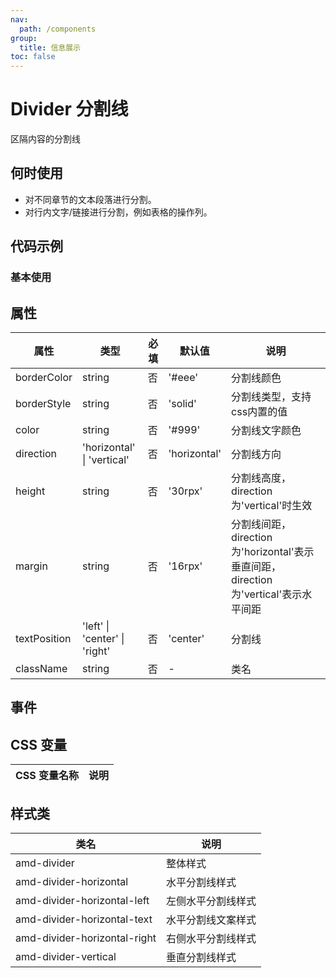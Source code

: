 ```yaml
---
nav:
  path: /components
group:
  title: 信息展示
toc: false
---
```


# Divider 分割线

区隔内容的分割线

## 何时使用

- 对不同章节的文本段落进行分割。
- 对行内文字/链接进行分割，例如表格的操作列。

## 代码示例

### 基本使用

<code src='../../demo/pages/Divider'></code>


## 属性 


| 属性 | 类型 | 必填 | 默认值 | 说明 |
| -----|-----|-----|-----|----- |
| borderColor | string | 否 | '#eee' | 分割线颜色 |
| borderStyle | string | 否 | 'solid' | 分割线类型，支持css内置的值 |
| color | string | 否 | '#999' | 分割线文字颜色 |
| direction | 'horizontal' &verbar; 'vertical' | 否 | 'horizontal' | 分割线方向 |
| height | string | 否 | '30rpx' | 分割线高度，direction为'vertical'时生效 |
| margin | string | 否 | '16rpx' | 分割线间距， direction为'horizontal'表示垂直间距，direction为'vertical'表示水平间距 |
| textPosition | 'left' &verbar; 'center' &verbar; 'right' | 否 | 'center' | 分割线 |
| className | string | 否 | - | 类名 |

## 事件 

## CSS 变量 

| CSS 变量名称 | 说明 |
| -----|----- |
## 样式类 

| 类名 | 说明 |
| -----|----- |
| amd-divider | 整体样式 |
| amd-divider-horizontal | 水平分割线样式 |
| amd-divider-horizontal-left | 左侧水平分割线样式 |
| amd-divider-horizontal-text | 水平分割线文案样式 |
| amd-divider-horizontal-right | 右侧水平分割线样式 |
| amd-divider-vertical | 垂直分割线样式 |


